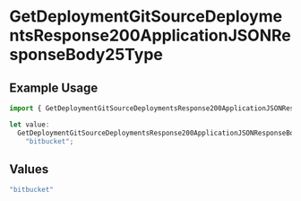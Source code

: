# GetDeploymentGitSourceDeploymentsResponse200ApplicationJSONResponseBody25Type

## Example Usage

```typescript
import { GetDeploymentGitSourceDeploymentsResponse200ApplicationJSONResponseBody25Type } from "@vercel/sdk/models/getdeploymentop.js";

let value:
  GetDeploymentGitSourceDeploymentsResponse200ApplicationJSONResponseBody25Type =
    "bitbucket";
```

## Values

```typescript
"bitbucket"
```